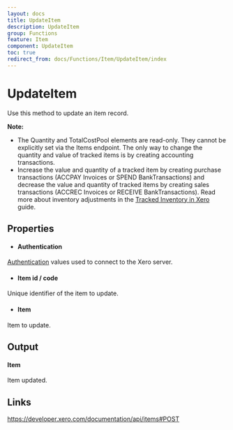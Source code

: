 ```yaml
---
layout: docs
title: UpdateItem
description: UpdateItem
group: Functions
feature: Item
component: UpdateItem
toc: true
redirect_from: docs/Functions/Item/UpdateItem/index
---
```

UpdateItem
============

Use this method to update an item record.

**Note:**
- The Quantity and TotalCostPool elements are read-only. They cannot be explicitly set via the Items endpoint. The only way to change the quantity and value of tracked items is by creating accounting transactions. 
- Increase the value and quantity of a tracked item by creating purchase transactions (ACCPAY Invoices or SPEND BankTransactions) and decrease the value and quantity of tracked items by creating sales transactions (ACCREC Invoices or RECEIVE BankTransactions). Read more about inventory adjustments in the [Tracked Inventory in Xero](http://developer.xero.com/documentation/api-guides/tracked-inventory-in-xero/) guide.

Properties
----------

- #### Authentication
[Authentication](../../../Common/Authentication/Index.md) values used to connect to the Xero server.
- #### Item id / code
Unique identifier of the item to update.
- #### Item
Item to update.


Output
-----
#### Item
Item updated.

Links
-----

https://developer.xero.com/documentation/api/items#POST
